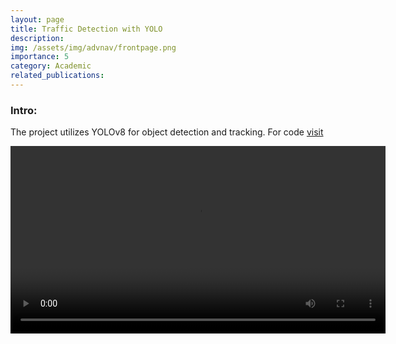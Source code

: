 ```yaml
---
layout: page
title: Traffic Detection with YOLO
description: 
img: /assets/img/advnav/frontpage.png
importance: 5
category: Academic
related_publications: 
---
```


### Intro:
The project utilizes YOLOv8 for object detection and tracking. For code [visit](https://github.com/vishwas-hegde/YOLO-Vehicle-Tracking)

<center>
<video controls style="width: 600px; height: auto;">
    <source src="/assets/img/computervision/traffic/output.mp4" type="video/mp4">
    Your browser does not support the video tag.
</video>
</center>
